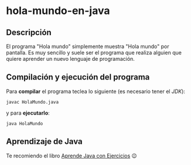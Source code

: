﻿# hola-mundo-en-java

## Descripción

El programa "Hola mundo" simplemente muestra "Hola mundo" por pantalla. Es muy sencillo y suele
ser el programa que realiza alguien que quiere aprender un nuevo lenguaje de programación.

## Compilación y ejecución del programa

Para **compilar** el programa teclea lo siguiente (es necesario tener el *JDK*):

```console
javac HolaMundo.java
```

y para **ejecutarlo**:

```console
java HolaMundo
```

## Aprendizaje de Java
Te recomiendo el libro [Aprende Java con Ejercicios](https://leanpub.com/aprendejava) :wink:

